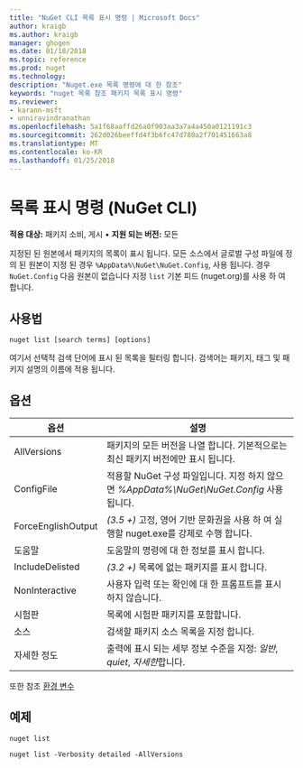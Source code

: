 ```yaml
---
title: "NuGet CLI 목록 표시 명령 | Microsoft Docs"
author: kraigb
ms.author: kraigb
manager: ghogen
ms.date: 01/18/2018
ms.topic: reference
ms.prod: nuget
ms.technology: 
description: "Nuget.exe 목록 명령에 대 한 참조"
keywords: "nuget 목록 참조 패키지 목록 표시 명령"
ms.reviewer:
- karann-msft
- unniravindranathan
ms.openlocfilehash: 5a1f68aaffd26a0f903aa3a7a4a450a0121191c3
ms.sourcegitcommit: 262d026beeffd4f3b6fc47d780a2f701451663a8
ms.translationtype: MT
ms.contentlocale: ko-KR
ms.lasthandoff: 01/25/2018
---
```

# <a name="list-command-nuget-cli"></a>목록 표시 명령 (NuGet CLI)

**적용 대상:** 패키지 소비, 게시 &bullet; **지원 되는 버전:** 모든

지정된 된 원본에서 패키지의 목록이 표시 됩니다. 모든 소스에서 글로벌 구성 파일에 정의 된 원본이 지정 된 경우 `%AppData%\NuGet\NuGet.Config`, 사용 됩니다. 경우 `NuGet.Config` 다음 원본이 없습니다 지정 `list` 기본 피드 (nuget.org)를 사용 하 여 합니다.

## <a name="usage"></a>사용법

```cli
nuget list [search terms] [options]
```

여기서 선택적 검색 단어에 표시 된 목록을 필터링 합니다. 검색어는 패키지, 태그 및 패키지 설명의 이름에 적용 됩니다.

## <a name="options"></a>옵션

| 옵션 | 설명 |
| --- | --- |
| AllVersions | 패키지의 모든 버전을 나열 합니다. 기본적으로는 최신 패키지 버전에만 표시 됩니다. |
| ConfigFile | 적용할 NuGet 구성 파일입니다. 지정 하지 않으면 *%AppData%\NuGet\NuGet.Config* 사용 됩니다. |
| ForceEnglishOutput | *(3.5 +)*  고정, 영어 기반 문화권을 사용 하 여 실행할 nuget.exe를 강제로 수행 합니다. |
| 도움말 | 도움말의 명령에 대 한 정보를 표시 합니다. |
| IncludeDelisted | *(3.2 +)*  목록에 없는 패키지를 표시 합니다. |
| NonInteractive | 사용자 입력 또는 확인에 대 한 프롬프트를 표시 하지 않습니다. |
| 시험판 | 목록에 시험판 패키지를 포함합니다. |
| 소스 | 검색할 패키지 소스 목록을 지정 합니다. |
| 자세한 정도 | 출력에 표시 되는 세부 정보 수준을 지정: *일반*, *quiet*, *자세한*합니다. |

또한 참조 [환경 변수](cli-ref-environment-variables.md)

## <a name="examples"></a>예제

```cli
nuget list

nuget list -Verbosity detailed -AllVersions
```

